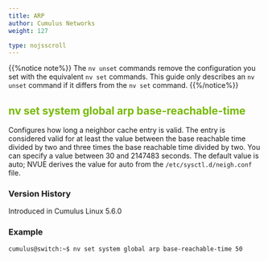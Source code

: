 ```yaml
---
title: ARP
author: Cumulus Networks
weight: 127

type: nojsscroll
---
```

<style>
h { color: RGB(118,185,0)}
</style>
{{%notice note%}}
The `nv unset` commands remove the configuration you set with the equivalent `nv set` commands. This guide only describes an `nv unset` command if it differs from the `nv set` command.
{{%/notice%}}

## <h>nv set system global arp base-reachable-time</h>

Configures how long a neighbor cache entry is valid. The entry is considered valid for at least the value between the base reachable time divided by two and three times the base reachable time divided by two. You can specify a value between 30 and 2147483 seconds. The default value is auto; NVUE derives the value for auto from the `/etc/sysctl.d/neigh.conf` file.

### Version History

Introduced in Cumulus Linux 5.6.0

### Example

```
cumulus@switch:~$ nv set system global arp base-reachable-time 50
```
